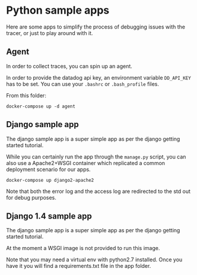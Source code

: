 # Python sample apps

Here are some apps to simplify the process of debugging issues with the tracer, or just to play around with it.

## Agent

In order to collect traces, you can spin up an agent.

In order to provide the datadog api key, an environment variable `DD_API_KEY` has to be set. You can use your
`.bashrc` or `.bash_profile` files.

From this folder:
```
docker-compose up -d agent
```

## Django sample app

The django sample app is a super simple app as per the django getting started tutorial.

While you can certainly run the app through the `manage.py` script, you can also use a Apache2+WSGI container which
replicated a common deployment scenario for our apps.

```
docker-compose up django2-apache2
```

Note that both the error log and the access log are redirected to the std out for debug purposes.

## Django 1.4 sample app

The django sample app is a super simple app as per the django getting started tutorial.

At the moment a WSGI image is not provided to run this image.

Note that you may need a virtual env with python2.7 installed. Once you have it you will find a requirements.txt file in the app folder.



